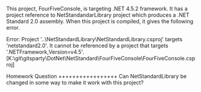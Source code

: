 This project, FourFiveConsole, is targeting .NET 4.5.2 framework. It has a project reference to NetStandandarLibrary project which produces a .NET Standard 2.0 assembly. When this project is compiled, it gives the following error. 

Error: Project '..\NetStandardLibrary\NetStandardLibrary.csproj' targets 'netstandard2.0'. It cannot be referenced by a project that targets '.NETFramework,Version=v4.5'. [K:\git\gitsparty\DotNet\NetStandard\FourFiveConsole\FourFiveConsole.csproj]

Homework Question
+++++++++++++++++
Can NetStandardLibrary be changed in some way to make it work with this project?